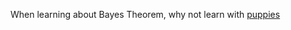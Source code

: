 When learning about Bayes Theorem, why not learn with
[puppies](https://sites.google.com/site/doingbayesiandataanalysis/)
